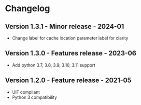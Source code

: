 # Changelog

## Version 1.3.1 - Minor release - 2024-01
-  Change label for cache location parameter label for clarity


## Version 1.3.0 - Features release - 2023-06
- Add python 3.7, 3.8, 3.9, 3.10, 3.11 support


## Version 1.2.0 - Feature release - 2021-05
- UIF compliant
- Python 3 compatibility
